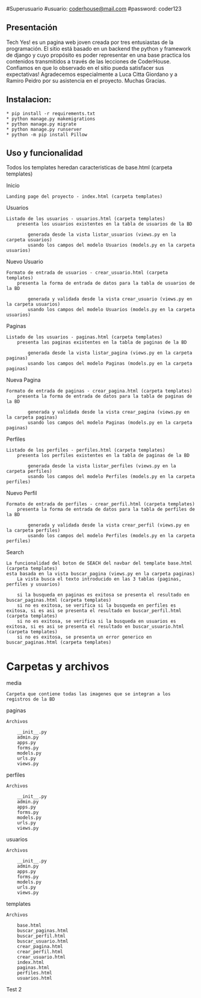 #Superusuario
#usuario: coderhouse@mail.com
#password: coder123


## Presentación
Tech Yes! es un pagina web joven creada por tres entusiastas de la programación. El sitio está basado en un backend the python y framework de django y cuyo propósito es poder representar en una base practica los contenidos transmitidos a través de las lecciones de CoderHouse. 
Confiamos en que lo observado en el sitio pueda satisfacer sus expectativas! 
Agradecemos especialmente a Luca Citta Giordano y a Ramiro Peidro por su asistencia en el proyecto.
Muchas Gracias.



## Instalacion:
    * pip install -r requirements.txt
    * python manage.py makemigrations
	* python manage.py migrate
    * python manage.py runserver
    * python -m pip install Pillow

## Uso y funcionalidad
Todos los templates heredan caracteristicas de base.html (carpeta templates)

Inicio

	Landing page del proyecto - index.html (carpeta templates)


Usuarios

	Listado de los usuarios - usuarios.html (carpeta templates) 
		presenta los usuarios existentes en la tabla de usuarios de la BD

			generada desde la vista listar_usuarios (views.py en la carpeta usuarios)
			usando los campos del modelo Usuarios (models.py en la carpeta usuarios)
		


Nuevo Usuario

	Formato de entrada de usuarios - crear_usuario.html (carpeta templates) 
		presenta la forma de entrada de datos para la tabla de usuarios de la BD

			generada y validada desde la vista crear_usuario (views.py en la carpeta usuarios)
			usando los campos del modelo Usuarios (models.py en la carpeta usuarios)


Paginas

	Listado de los usuarios - paginas.html (carpeta templates) 
		presenta las paginas existentes en la tabla de paginas de la BD

			generada desde la vista listar_pagina (views.py en la carpeta paginas)
			usando los campos del modelo Paginas (models.py en la carpeta paginas)


Nueva Pagina

	Formato de entrada de paginas - crear_pagina.html (carpeta templates) 
		presenta la forma de entrada de datos para la tabla de paginas de la BD

			generada y validada desde la vista crear_pagina (views.py en la carpeta paginas)
			usando los campos del modelo Paginas (models.py en la carpeta paginas)


Perfiles

	Listado de los perfiles - perfiles.html (carpeta templates) 
		presenta los perfiles existentes en la tabla de paginas de la BD

			generada desde la vista listar_perfiles (views.py en la carpeta perfiles)
			usando los campos del modelo Perfiles (models.py en la carpeta perfiles)


Nuevo Perfil

	Formato de entrada de perfiles - crear_perfil.html (carpeta templates) 
		presenta la forma de entrada de datos para la tabla de perfiles de la BD

			generada y validada desde la vista crear_perfil (views.py en la carpeta perfiles)
			usando los campos del modelo Perfiles (models.py en la carpeta perfiles)


Search

	La funcionalidad del boton de SEACH del navbar del template base.html (carpeta templates)
	esta basada en la vista buscar_pagina (views.py en la carpeta paginas)
		La vista busca el texto introducido en las 3 tablas (paginas, perfiles y usuarios)
		
		si la busqueda en paginas es exitosa se presenta el resultado en buscar_paginas.html (carpeta templates)
		si no es exitosa, se verifica si la busqueda en perfiles es exitosa, si es asi se presenta el resultado en buscar_perfil.html (carpeta templates)
		si no es exitosa, se verifica si la busqueda en usuarios es exitosa, si es asi se presenta el resultado en buscar_usuario.html (carpeta templates)
		si no es exitosa, se presenta un error generico en buscar_paginas.html (carpeta templates)

# Carpetas y archivos
media

	Carpeta que contiene todas las imagenes que se integran a los registros de la BD


paginas

	Archivos

		__init__.py
		admin.py
		apps.py
		forms.py
		models.py
		urls.py
		views.py


perfiles

	Archivos

		__init__.py
		admin.py
		apps.py
		forms.py
		models.py
		urls.py
		views.py


usuarios

	Archivos

		__init__.py
		admin.py
		apps.py
		forms.py
		models.py
		urls.py
		views.py


templates

	Archivos

		base.html
		buscar_paginas.html
		buscar_perfil.html
		buscar_usuario.html
		crear_pagina.html
		crear_perfil.html
		crear_usuario.html
		index.html
		paginas.html
		perfiles.html
		usuarios.html



Test 2